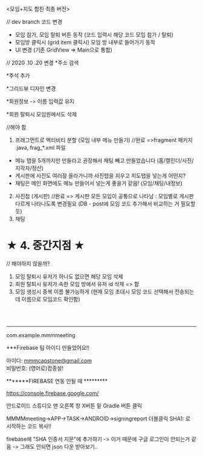 <모임+지도 합친 최종 버전>

// dev branch 코드 변경
* 모임 참가, 모임 탈퇴 버튼 동작 (코드 입력시 해당 코드 모임 참가 / 탈퇴)
* 모임방 클릭시 (grid item 클릭시) 모임 방 내부로 들어가기 동작
* UI 변경 (기존 GridView => Main으로 통합)

// 2020 .10 .20 변경
*주소 검색

*주석 추가

*그리드뷰 디자인 변경

*회원정보 -> 이름 입력값 유지

*회원 탈퇴시 모임원에서도 삭제


//해야 함
1. 프래그먼트로 액티비티 분할 (모임 내부 메뉴 만들기) //완료 =>fragment 패키지 .java, frag_*.xml 파일
* 메뉴 탭을 5개까지만 만들라고 권장해서 채팅 빼고 만들었습니다 (홈/캘린더/사진/지각자/정산)
* 게시판에 사진도 여러장 올라가니까 사진탭을 지우고 지도탭을 넣는게 어떤지?
* 채팅은 메인 화면에도 메뉴 만들어서 넣는게 좋을거 같음! (모임/채팅/내정보)
2. 사진첩 (게시판) //완료
=> 게시판 모든 모임이 공통으로 나타남 : 모임별로 게시판 다르게 나타나도록 변경필요 
(DB - post에 모임 코드 추가해서 비교하는 거 필요할 듯)
3. 채팅
<h1>★ 4. 중간지점 ★</h1>


// 해야하지 않을까?
1. 모임 탈퇴시 유저가 하나도 없으면 해당 모임 삭제
2. 회원 탈퇴시 유저가 속한 모임 방에서 유저 id 삭제 => 함
3. 모임 생성시 중복 이름 불가능하게 (현재 모임 초대시 모임 코드 선택해서 전송되는데 이름으로 모임코드 확인함)



<br><br>
***************************************************************************
com.example.mmmmeeting

***Firebase 팀 아이디 만들었어요!!

아이디: mmmcapstone@gmail.com <br>
비밀번호: (영어로)컴종설!

*******FIREBASE 연동 안될 때 *********

https://console.firebase.google.com/

안드로이드 스튜디오 맨 오른쪽 창 X버튼 밑 Gradle 버튼 클릭

MMMMmeeting->APP->TASK->ANDROID->signingreport 더블클릭 SHA1: 로 시작하는 코드 복사!!

firebase에 "SHA 인증서 지문"에 추가하기 -> 이거 때문에 구글 로그인이 안되는거 같음 -> 그래도 안되면 json 다운 받아보기..

<br><br>



